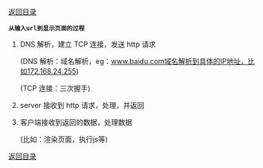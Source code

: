[返回目录](../原生JS.md)

**` 从输入url到显示页面的过程 `**
1. DNS 解析，建立 TCP 连接，发送 http 请求 

    (DNS 解析：域名解析，eg：www.baidu.com域名解析到具体的IP地址，比如172.168.24.255)

    (TCP 连接：三次握手)

2. server 接收到 http 请求，处理，并返回

3. 客户端接收到返回的数据，处理数据

    (比如：渲染页面，执行js等)


[返回目录](../原生JS.md)
